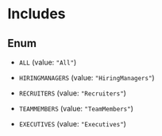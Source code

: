 

# Includes

## Enum


* `ALL` (value: `"All"`)

* `HIRINGMANAGERS` (value: `"HiringManagers"`)

* `RECRUITERS` (value: `"Recruiters"`)

* `TEAMMEMBERS` (value: `"TeamMembers"`)

* `EXECUTIVES` (value: `"Executives"`)



